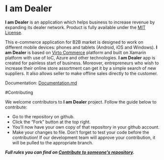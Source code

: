 # I am Dealer
 
**I am Dealer** is an application which helps business to increase revenue by expanding its dealer network. Product is fully available under the [MIT License](https://github.com/KonigLabs/VCFMobile/blob/master/License.md).

This e-commerce application for B2B market is designed to work on different mobile devices: phones and tablets (Android, iOS and Windows).  **I am Dealer** is based on [Virto Сommerce](https://virtocommerce.com/) platform and built on Xamarin platform with use of IoC, Azure and other technologies.
**I am Dealer** app is created for painless start of business. Moreover,  entrepreneurs who wish to increase their online store assortment can get it by a simple search of new suppliers. It also allows seller to make offline sales directly to the customer.

Documentation: [Documentation.md](Documentation.md)

#Contributing

We welcome contributors to **I am Dealer** project. Follow the guide below to contribute:

- Go to the repository on github. 
- Click the “Fork” button at the top right.
- You’ll now have your own copy of that repository in your github account.
- Make your changes to file. Don’t forget to test your code before the contribution! If our development team will  approve your contribution, it will be pulled to the appropriate branch.

***Full rules you can find on [Contribute to someone's repository](http://kbroman.org/github_tutorial/pages/fork.html).***
